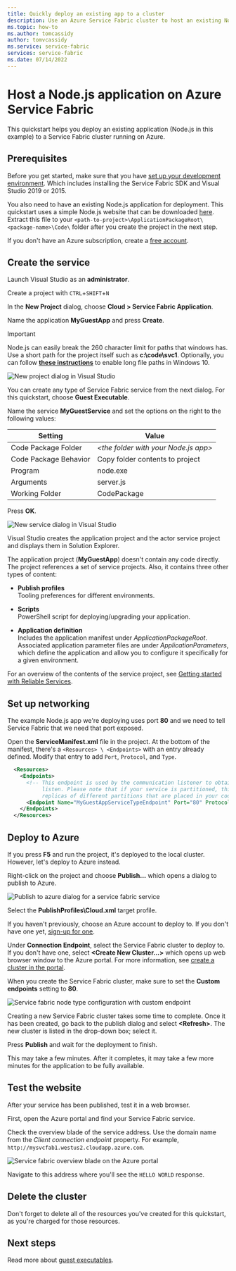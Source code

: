 ```yaml
---
title: Quickly deploy an existing app to a cluster 
description: Use an Azure Service Fabric cluster to host an existing Node.js application with Visual Studio.
ms.topic: how-to
ms.author: tomcassidy
author: tomvcassidy
ms.service: service-fabric
services: service-fabric
ms.date: 07/14/2022
---
```


# Host a Node.js application on Azure Service Fabric

This quickstart helps you deploy an existing application (Node.js in this example) to a Service Fabric cluster running on Azure.

## Prerequisites

Before you get started, make sure that you have [set up your development environment](service-fabric-get-started.md). Which includes installing the Service Fabric SDK and Visual Studio 2019 or 2015.

You also need to have an existing Node.js application for deployment. This quickstart uses a simple Node.js website that can be downloaded [here][download-sample]. Extract this file to your `<path-to-project>\ApplicationPackageRoot\<package-name>\Code\` folder after you create the project in the next step.

If you don't have an Azure subscription, create a [free account][create-account].

## Create the service

Launch Visual Studio as an **administrator**.

Create a project with `CTRL`+`SHIFT`+`N`

In the **New Project** dialog, choose **Cloud > Service Fabric Application**.

Name the application **MyGuestApp** and press **Create**.

>[!IMPORTANT]
>Node.js can easily break the 260 character limit for paths that windows has. Use a short path for the project itself such as **c:\code\svc1**. Optionally, you can follow **[these instructions](https://stackoverflow.com/a/41687101/1664231)** to enable long file paths in Windows 10.
   
![New project dialog in Visual Studio][new-project]

You can create any type of Service Fabric service from the next dialog. For this quickstart, choose **Guest Executable**.

Name the service **MyGuestService** and set the options on the right to the following values:

| Setting                   | Value |
| ------------------------- | ------ |
| Code Package Folder       | _&lt;the folder with your Node.js app&gt;_ |
| Code Package Behavior     | Copy folder contents to project |
| Program                   | node.exe |
| Arguments                 | server.js |
| Working Folder            | CodePackage |

Press **OK**.

![New service dialog in Visual Studio][new-service]

Visual Studio creates the application project and the actor service project and displays them in Solution Explorer.

The application project (**MyGuestApp**) doesn't contain any code directly. The project references a set of service projects. Also, it contains three other types of content:

* **Publish profiles**  
Tooling preferences for different environments.

* **Scripts**  
PowerShell script for deploying/upgrading your application.

* **Application definition**  
Includes the application manifest under *ApplicationPackageRoot*. Associated application parameter files are under *ApplicationParameters*, which define the application and allow you to configure it specifically for a given environment.
    
For an overview of the contents of the service project, see [Getting started with Reliable Services](service-fabric-reliable-services-quick-start.md).

## Set up networking

The example Node.js app we're deploying uses port **80** and we need to tell Service Fabric that we need that port exposed.

Open the **ServiceManifest.xml** file in the project. At the bottom of the manifest, there's a `<Resources> \ <Endpoints>` with an entry already defined. Modify that entry to add `Port`, `Protocol`, and `Type`. 

```xml
  <Resources>
    <Endpoints>
      <!-- This endpoint is used by the communication listener to obtain the port on which to 
           listen. Please note that if your service is partitioned, this port is shared with 
           replicas of different partitions that are placed in your code. -->
      <Endpoint Name="MyGuestAppServiceTypeEndpoint" Port="80" Protocol="http" Type="Input" />
    </Endpoints>
  </Resources>
```

## Deploy to Azure

If you press **F5** and run the project, it's deployed to the local cluster. However, let's deploy to Azure instead.

Right-click on the project and choose **Publish...** which opens a dialog to publish to Azure.

![Publish to azure dialog for a service fabric service][publish]

Select the **PublishProfiles\Cloud.xml** target profile.

If you haven't previously, choose an Azure account to deploy to. If you don't have one yet, [sign-up for one][create-account].

Under **Connection Endpoint**, select the Service Fabric cluster to deploy to. If you don't have one, select **&lt;Create New Cluster...&gt;** which opens up web browser window to the Azure portal. For more information, see [create a cluster in the portal](service-fabric-cluster-creation-via-portal.md#create-cluster-in-the-azure-portal). 

When you create the Service Fabric cluster, make sure to set the **Custom endpoints** setting to **80**.

![Service fabric node type configuration with custom endpoint][custom-endpoint]

Creating a new Service Fabric cluster takes some time to complete. Once it has been created, go back to the publish dialog and select **&lt;Refresh&gt;**. The new cluster is listed in the drop-down box; select it.

Press **Publish** and wait for the deployment to finish.

This may take a few minutes. After it completes, it may take a few more minutes for the application to be fully available.

## Test the website

After your service has been published, test it in a web browser. 

First, open the Azure portal and find your Service Fabric service.

Check the overview blade of the service address. Use the domain name from the _Client connection endpoint_ property. For example, `http://mysvcfab1.westus2.cloudapp.azure.com`.

![Service fabric overview blade on the Azure portal][overview]

Navigate to this address where you'll see the `HELLO WORLD` response.

## Delete the cluster

Don't forget to delete all of the resources you've created for this quickstart, as you're charged for those resources.

## Next steps
Read more about [guest executables](service-fabric-guest-executables-introduction.md).

<!-- Image References -->

[new-project]: ./media/quickstart-guest-app/new-project.png
[new-service]: ./media/quickstart-guest-app/template.png
[solution-exp]: ./media/quickstart-guest-app/solution-explorer.png
[publish]: ./media/quickstart-guest-app/publish.png
[overview]: ./media/quickstart-guest-app/overview.png
[custom-endpoint]: ./media/quickstart-guest-app/custom-endpoint.png

[download-sample]: https://github.com/MicrosoftDocs/azure-cloud-services-files/raw/temp/service-fabric-node-website.zip
[create-account]: https://azure.microsoft.com/free/?WT.mc_id=A261C142F
